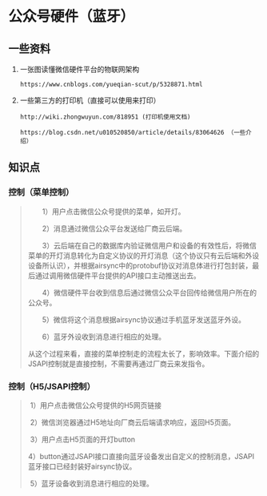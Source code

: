 # 公众号硬件（蓝牙）

## 一些资料

1. 一张图读懂微信硬件平台的物联网架构

   ```
   https://www.cnblogs.com/yueqian-scut/p/5328871.html
   ```

2. 一些第三方的打印机（直接可以使用来打印）

   ```
   http://wiki.zhongwuyun.com/818951 (打印机使用文档)
   
   https://blog.csdn.net/u010520850/article/details/83064626 （一些介绍）
   ```

   

## 知识点

### 控制（菜单控制）

>　　1）用户点击微信公众号提供的菜单，如开灯。
>
>　　2）消息通过微信公众平台发送给厂商云后端。
>
>　　3）云后端在自己的数据库内验证微信用户和设备的有效性后，将微信菜单的开灯消息转化为自定义协议的开灯消息（这个协议只有云后端和外设设备所认识），并根据airsync中的protobuf协议对消息体进行打包封装，最后通过调用微信硬件平台提供的API接口主动推送出去。
>
>　　4）微信硬件平台收到信息后通过微信公众平台回传给微信用户所在的公众号。
>
>　　5）微信将这个消息根据airsync协议通过手机蓝牙发送蓝牙外设。
>
>　　6）蓝牙外设收到消息进行相应的处理。
>
>从这个过程来看，直接的菜单控制走的流程太长了，影响效率。下面介绍的JSAPI控制就是直接控制，不需要再通过厂商云来发指令。 

### 控制（H5/JSAPI控制）

> ​      1）用户点击微信公众号提供的H5网页链接
>
> ​      2）微信浏览器通过H5地址向厂商云后端请求响应，返回H5页面。
>
> ​      3）用户点击H5页面的开灯button
>
> ​      4）button通过JSAPI接口直接向蓝牙设备发出自定义的控制消息，JSAPI蓝牙接口已经封装好airsync协议。
>
> ​      5）蓝牙设备收到消息进行相应的处理。


